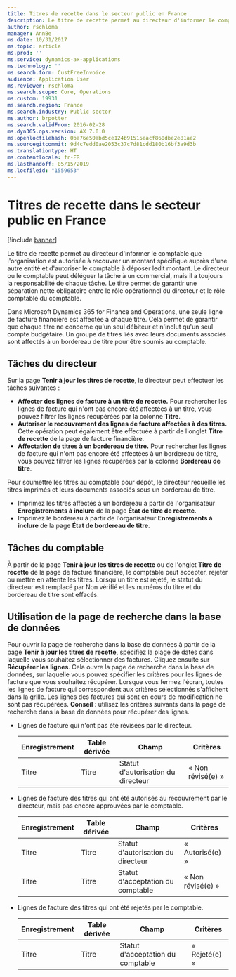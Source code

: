 ```yaml
---
title: Titres de recette dans le secteur public en France
description: Le titre de recette permet au directeur d'informer le comptable que l'organisation est autorisée à recouvrer un montant spécifique auprès d'une autre entité et d'autoriser le comptable à déposer ledit montant. Le directeur ou le comptable peut déléguer la tâche à un commercial, mais il a toujours la responsabilité de chaque tâche. Le titre permet de garantir une séparation nette obligatoire entre le rôle opérationnel du directeur et le rôle comptable du comptable.
author: rschloma
manager: AnnBe
ms.date: 10/31/2017
ms.topic: article
ms.prod: ''
ms.service: dynamics-ax-applications
ms.technology: ''
ms.search.form: CustFreeInvoice
audience: Application User
ms.reviewer: rschloma
ms.search.scope: Core, Operations
ms.custom: 19931
ms.search.region: France
ms.search.industry: Public sector
ms.author: brpotter
ms.search.validFrom: 2016-02-28
ms.dyn365.ops.version: AX 7.0.0
ms.openlocfilehash: 0ba76e50abd5ce124b91515eacf860dbe2e81ae2
ms.sourcegitcommit: 9d4c7edd0ae2053c37c7d81cdd180b16bf3a9d3b
ms.translationtype: HT
ms.contentlocale: fr-FR
ms.lasthandoff: 05/15/2019
ms.locfileid: "1559653"
---
```

# <a name="titres-de-recette-in-the-public-sector-in-france"></a>Titres de recette dans le secteur public en France

[!include [banner](../includes/banner.md)]

Le titre de recette permet au directeur d'informer le comptable que l'organisation est autorisée à recouvrer un montant spécifique auprès d'une autre entité et d'autoriser le comptable à déposer ledit montant. Le directeur ou le comptable peut déléguer la tâche à un commercial, mais il a toujours la responsabilité de chaque tâche. Le titre permet de garantir une séparation nette obligatoire entre le rôle opérationnel du directeur et le rôle comptable du comptable.

Dans Microsoft Dynamics 365 for Finance and Operations, une seule ligne de facture financière est affectée à chaque titre. Cela permet de garantir que chaque titre ne concerne qu'un seul débiteur et n'inclut qu'un seul compte budgétaire. Un groupe de titres liés avec leurs documents associés sont affectés à un bordereau de titre pour être soumis au comptable.

## <a name="directors-tasks"></a>Tâches du directeur
Sur la page **Tenir à jour les titres de recette**, le directeur peut effectuer les tâches suivantes :

-   **Affecter des lignes de facture à un titre de recette.** Pour rechercher les lignes de facture qui n'ont pas encore été affectées à un titre, vous pouvez filtrer les lignes récupérées par la colonne **Titre**.
-   **Autoriser le recouvrement des lignes de facture affectées à des titres.** Cette opération peut également être effectuée à partir de l'onglet **Titre de recette** de la page de facture financière.
-   **Affectation de titres à un bordereau de titre.** Pour rechercher les lignes de facture qui n'ont pas encore été affectées à un bordereau de titre, vous pouvez filtrer les lignes récupérées par la colonne **Bordereau de titre**.

Pour soumettre les titres au comptable pour dépôt, le directeur recueille les titres imprimés et leurs documents associés sous un bordereau de titre.

-   Imprimez les titres affectés à un bordereau à partir de l'organisateur **Enregistrements à inclure** de la page **État de titre de recette**.
-   Imprimez le bordereau à partir de l'organisateur **Enregistrements à inclure** de la page **État de bordereau de titre**.

## <a name="accountants-tasks"></a>Tâches du comptable
À partir de la page **Tenir à jour les titres de recette** ou de l'onglet **Titre de recette** de la page de facture financière, le comptable peut accepter, rejeter ou mettre en attente les titres. Lorsqu'un titre est rejeté, le statut du directeur est remplacé par Non vérifié et les numéros du titre et du bordereau de titre sont effacés.

## <a name="using-the-database-inquiry-page"></a>Utilisation de la page de recherche dans la base de données
Pour ouvrir la page de recherche dans la base de données à partir de la page **Tenir à jour les titres de recette**, spécifiez la plage de dates dans laquelle vous souhaitez sélectionner des factures. Cliquez ensuite sur **Récupérer les lignes**. Cela ouvre la page de recherche dans la base de données, sur laquelle vous pouvez spécifier les critères pour les lignes de facture que vous souhaitez récupérer. Lorsque vous fermez l'écran, toutes les lignes de facture qui correspondent aux critères sélectionnés s'affichent dans la grille. Les lignes des factures qui sont en cours de modification ne sont pas récupérées. **Conseil** : utilisez les critères suivants dans la page de recherche dans la base de données pour récupérer des lignes.

- Lignes de facture qui n'ont pas été révisées par le directeur.

  | Enregistrement | Table dérivée |             Champ             |    Critères    |
  |-------|---------------|-------------------------------|----------------|
  | Titre |     Titre     | Statut d'autorisation du directeur | « Non révisé(e) » |


- Lignes de facture des titres qui ont été autorisés au recouvrement par le directeur, mais pas encore approuvées par le comptable.

  | Enregistrement | Table dérivée |             Champ             |    Critères    |
  |-------|---------------|-------------------------------|----------------|
  | Titre |     Titre     | Statut d'autorisation du directeur |  « Autorisé(e) »  |
  | Titre |     Titre     | Statut d'acceptation du comptable  | « Non révisé(e) » |


- Lignes de facture des titres qui ont été rejetés par le comptable.

  | Enregistrement | Table dérivée | Champ                        | Critères   |
  |-------|---------------|------------------------------|------------|
  | Titre | Titre         | Statut d'acceptation du comptable | « Rejeté(e) » |





